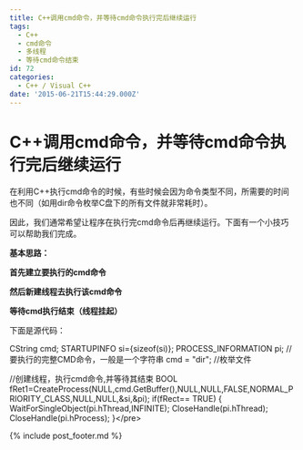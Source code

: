 ```yaml
---
title: C++调用cmd命令，并等待cmd命令执行完后继续运行
tags:
  - C++
  - cmd命令
  - 多线程
  - 等待cmd命令结束
id: 72
categories:
  - C++ / Visual C++
date: '2015-06-21T15:44:29.000Z'
---
```


# C++调用cmd命令，并等待cmd命令执行完后继续运行

在利用C++执行cmd命令的时候，有些时候会因为命令类型不同，所需要的时间也不同（如用dir命令枚举C盘下的所有文件就非常耗时）。

因此，我们通常希望让程序在执行完cmd命令后再继续运行。下面有一个小技巧可以帮助我们完成。

**基本思路：**

**首先建立要执行的cmd命令**

**然后新建线程去执行该cmd命令**

**等待cmd执行结束（线程挂起）**

下面是源代码：

CString cmd; STARTUPINFO si={sizeof\(si\)}; PROCESS\_INFORMATION pi; //要执行的完整CMD命令，一般是一个字符串 cmd = "dir"; //枚举文件

//创建线程，执行cmd命令,并等待其结束 BOOL fRet1=CreateProcess\(NULL,cmd.GetBuffer\(\),NULL,NULL,FALSE,NORMAL\_PRIORITY\_CLASS,NULL,NULL,&si,&pi\); if\(fRect== TRUE\) { WaitForSingleObject\(pi.hThread,INFINITE\); CloseHandle\(pi.hThread\); CloseHandle\(pi.hProcess\); }&lt;/pre&gt;  



{% include post_footer.md %}